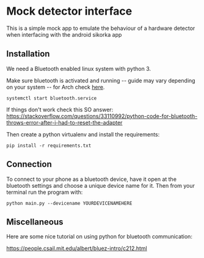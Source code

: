# Mock detector interface

This is a simple mock app to emulate the behaviour of a hardware detector when interfacing with the android sikorka app


## Installation

We need a Bluetooth enabled linux system with python 3.

Make sure bluetooth is activated and running -- guide may vary depending on your system -- for Arch check [here](https://wiki.archlinux.org/index.php/Bluetooth).

```
systemctl start bluetooth.service
```


If things don't work check this SO answer: https://stackoverflow.com/questions/33110992/python-code-for-bluetooth-throws-error-after-i-had-to-reset-the-adapter

Then create a python virtualenv and install the requirements:

```
pip install -r requirements.txt
```

## Connection

To connect to your phone as a bluetooth device, have it open at the bluetooth settings and choose a unique device name for it.
Then from your terminal run the program with:

```
python main.py --devicename YOURDEVICENAMEHERE
```

## Miscellaneous

Here are some nice tutorial on using python for bluetooth communication:

https://people.csail.mit.edu/albert/bluez-intro/c212.html
